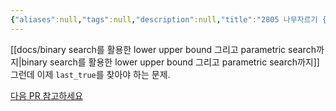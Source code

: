 ```yaml
---
{"aliases":null,"tags":null,"description":null,"title":"2805 나무자르기 {boj}","created":"2023-08-16T16:01:11","updated":"2023-08-16T16:01:39","dg-publish":true,"permalink":"/docs/2805 나무자르기 {boj}/","dgPassFrontmatter":true}
---
```


[[docs/binary search를 활용한 lower upper bound 그리고 parametric search까지\|binary search를 활용한 lower upper bound 그리고 parametric search까지]] 그런데 이제 `last_true`를 찾아야 하는 문제.

[다음 PR 참고하세요](https://github.com/ChoiWheatley/swjungle-week-01/pull/16)
